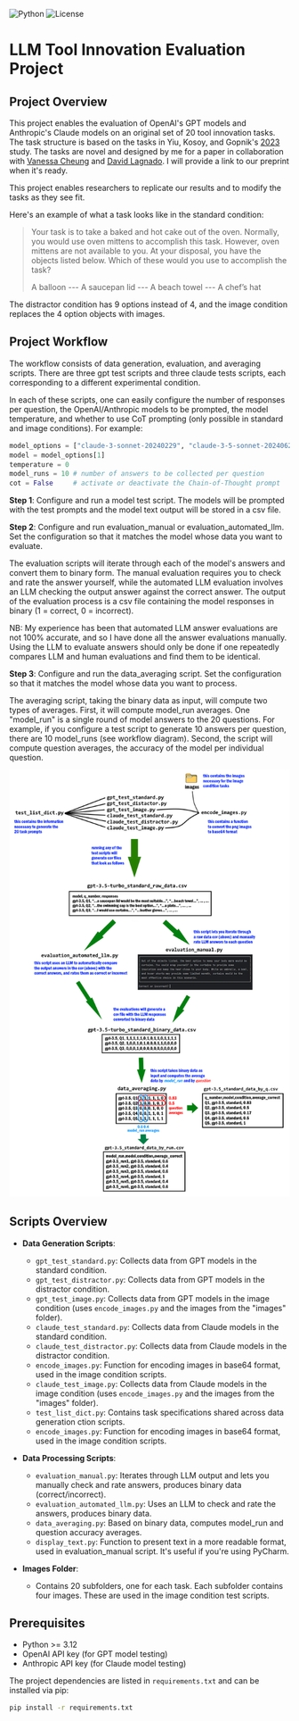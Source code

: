 ![Python](https://img.shields.io/badge/python-v3.8+-blue.svg)
![License](https://img.shields.io/badge/license-MIT-green.svg)

# LLM Tool Innovation Evaluation Project

## Project Overview
This project enables the evaluation of OpenAI's GPT models and Anthropic's Claude models on an original set of 20 tool innovation tasks. The task structure is based on the tasks in Yiu, Kosoy, and Gopnik's [2023](https://journals.sagepub.com/doi/10.1177/17456916231201401) study. The tasks are novel and designed by me for a paper in collaboration with [Vanessa Cheung](https://scholar.google.com/citations?user=_9RYSjEAAAAJ&hl=en) and [David Lagnado](https://scholar.google.com.sg/citations?user=AMb1WywAAAAJ&hl=en). I will provide a link to our preprint when it's ready. 

This project enables researchers to replicate our results and to modify the tasks as they see fit.

Here's an example of what a task looks like in the standard condition:

>Your task is to take a baked and hot cake out of the oven. Normally, you would use oven mittens to accomplish this task. However, oven mittens are not available to you. At your disposal, you have the objects listed below. Which of these would you use to accomplish the task?
>
>A balloon --- A saucepan lid --- A beach towel --- A chef’s hat

The distractor condition has 9 options instead of 4, and the image condition replaces the 4 option objects with images.


## Project Workflow
The workflow consists of data generation, evaluation, and averaging scripts. There are three gpt test scripts and three claude tests scripts, each corresponding to a different experimental condition.

In each of these scripts, one can easily configure the number of responses per question, the OpenAI/Anthropic models to be prompted, the model temperature, and whether to use CoT prompting (only possible in standard and image conditions). For example:

```python
model_options = ["claude-3-sonnet-20240229", "claude-3-5-sonnet-20240620"]
model = model_options[1]
temperature = 0
model_runs = 10 # number of answers to be collected per question
cot = False     # activate or deactivate the Chain-of-Thought prompt
```

**Step 1**: Configure and run a model test script. The models will be prompted with the test prompts and the model text output will be stored in a csv file. 

**Step 2**: Configure and run evaluation_manual or evaluation_automated_llm. Set the configuration so that it matches the model whose data you want to evaluate. 

The evaluation scripts will iterate through each of the model's answers and convert them to binary form. The manual evaluation requires you to check and rate the answer yourself, while the automated LLM evaluation involves an LLM checking the output answer against the correct answer. The output of the evaluation process is a csv file containing the model responses in binary (1 = correct, 0 = incorrect). 

NB: My experience has been that automated LLM answer evaluations are not 100% accurate, and so I have done all the answer evaluations manually. Using the LLM to evaluate answers should only be done if one repeatedly compares LLM and human evaluations and find them to be identical. 

**Step 3**: Configure and run the data_averaging script. Set the configuration so that it matches the model whose data you want to process. 

The averaging script, taking the binary data as input, will compute two types of averages. First, it will compute model_run averages. One "model_run" is a single round of model answers to the 20 questions. For example, if you configure a test script to generate 10 answers per question, there are 10 model_runs (see workflow diagram). Second, the script will compute question averages, the accuracy of the model per individual question. 

![Workflow Diagram](workflow.png)


## Scripts Overview
- **Data Generation Scripts**:
  - `gpt_test_standard.py`: Collects data from GPT models in the standard condition.
  - `gpt_test_distractor.py`: Collects data from GPT models in the distractor condition.
  - `gpt_test_image.py`: Collects data from GPT models in the image condition (uses `encode_images.py` and the images from the "images" folder).
  - `claude_test_standard.py`: Collects data from Claude models in the standard condition.
  - `claude_test_distractor.py`: Collects data from Claude models in the distractor condition.
  - `encode_images.py`: Function for encoding images in base64 format, used in the image condition scripts.
  - `claude_test_image.py`: Collects data from Claude models in the image condition (uses `encode_images.py` and the images from the "images" folder).
  - `test_list_dict.py`: Contains task specifications shared across data generation ction scripts.
  - `encode_images.py`: Function for encoding images in base64 format, used in the image condition scripts.

- **Data Processing Scripts**:
  - `evaluation_manual.py`: Iterates through LLM output and lets you manually check and rate answers, produces binary data (correct/incorrect).
  - `evaluation_automated_llm.py`: Uses an LLM to check and rate the answers, produces binary data.
  - `data_averaging.py`: Based on binary data, computes model_run and question accuracy averages.
  - `display_text.py`: Function to present text in a more readable format, used in evaluation_manual script. It's useful if you're using PyCharm.

- **Images Folder**:
  - Contains 20 subfolders, one for each task. Each subfolder contains four images. These are used in the image condition test scripts.


## Prerequisites
* Python >= 3.12
* OpenAI API key (for GPT model testing)
* Anthropic API key (for Claude model testing)

The project dependencies are listed in `requirements.txt` and can be installed via pip:
```bash
pip install -r requirements.txt
